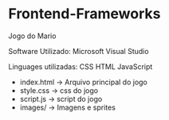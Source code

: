 # Frontend-Frameworks


Jogo do Mario

Software Utilizado:
Microsoft Visual Studio


Linguages utilizadas:
CSS
HTML
JavaScript


- index.html → Arquivo principal do jogo
- style.css → css do jogo
- script.js → script do jogo
- images/ → Imagens e sprites
